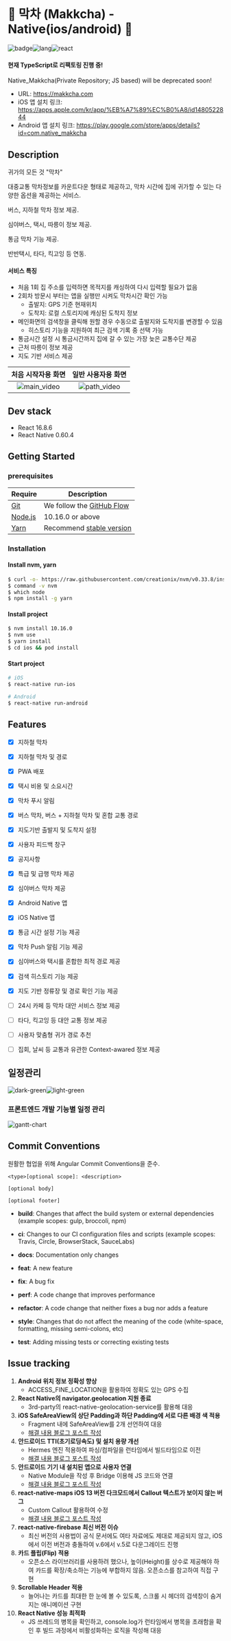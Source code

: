 # 🚌️ 막차 (Makkcha) - Native(ios/android) 🚌
![badge](https://img.shields.io/badge/Part-Front--end-brightgreen)![lang](https://img.shields.io/badge/Language-JavaScript-blue)![react](https://img.shields.io/badge/Tech--stack-React-orange)

#### 현재 TypeScript로 리팩토링 진행 중!
Native_Makkcha(Private Repository; JS based) will be deprecated soon!

- URL: https://makkcha.com
- iOS 앱 설치 링크: https://apps.apple.com/kr/app/%EB%A7%89%EC%B0%A8/id1480522844
- Android 앱 설치 링크: https://play.google.com/store/apps/details?id=com.native_makkcha



## Description

귀가의 모든 것 "막차"

대중교통 막차정보를 카운트다운 형태로 제공하고, 막차 시간에 집에 귀가할 수 있는 다양한 옵션을 제공하는 서비스.

버스, 지하철 막차 정보 제공.

심야버스, 택시, 따릉이 정보 제공.

통금 막차 기능 제공.

반반택시, 타다, 킥고잉 등 연동.



#### 서비스 특징

- 처음 1회 집 주소를 입력하면 목적지를 캐싱하여 다시 입력할 필요가 없음
- 2회차 방문시 부터는 앱을 실행만 시켜도 막차시간 확인 가능
  - 출발지: GPS 기준 현재위치
  - 도착지: 로컬 스토리지에 캐싱된 도착지 정보
- 메인화면의 검색창을 클릭해 원할 경우 수동으로 출발지와 도착지를 변경할 수 있음
  - 히스토리 기능을 지원하여 최근 검색 기록 중 선택 가능
- 통금시간 설정 시 통금시간까지 집에 갈 수 있는 가장 늦은 교통수단 제공
- 근처 따릉이 정보 제공
- 지도 기반 서비스 제공




|                                       처음 시작자용 화면                                        |                                       일반 사용자용 화면                                        |
| :-------------------------------------------------------------------------------------: | :-------------------------------------------------------------------------------------: |
| ![main_video](https://github.com/ChaeWonKong/image-resource/blob/master/1.gif?raw=true) | ![path_video](https://github.com/ChaeWonKong/image-resource/blob/master/3.gif?raw=true) |



## Dev stack

- React 16.8.6
- React Native 0.60.4



## Getting Started



### prerequisites


| Require                              | Description                                                               |
| ------------------------------------ | ------------------------------------------------------------------------- |
| [Git](https://git-scm.com/)          | We follow the [GitHub Flow](https://guides.github.com/introduction/flow/) |
| [Node.js](nodejs.org)                | 10.16.0 or above                                                          |
| [Yarn](https://yarnpkg.com/lang/en/) | Recommend [stable version](https://github.com/yarnpkg/yarn/releases)      |



### Installation

#### Install nvm, yarn

```bash
$ curl -o- https://raw.githubusercontent.com/creationix/nvm/v0.33.8/install.sh | bash
$ command -v nvm
$ which node
$ npm install -g yarn
```



#### Install project

```bash
$ nvm install 10.16.0
$ nvm use
$ yarn install
$ cd ios && pod install
```




#### Start project

```bash
# iOS
$ react-native run-ios

# Android
$ react-native run-android
```





## Features

- [x] 지하철 막차
- [x] 지하철 막차 및 경로
- [x] PWA 배포
- [x] 택시 비용 및 소요시간
- [x] 막차 푸시 알림
- [x] 버스 막차, 버스 + 지하철 막차 및 혼합 교통 경로
- [x] 지도기반 출발지 및 도착지 설정
- [x] 사용자 피드백 창구
- [x] 공지사항
- [x] 특급 및 급행 막차 제공
- [X] 심야버스 막차 제공
- [X] Android Native 앱
- [X] iOS Native 앱
- [X] 통금 시간 설정 기능 제공
- [X] 막차 Push 알림 기능 제공
- [X] 심야버스와 택시를 혼합한 최적 경로 제공
- [X] 검색 히스토리 기능 제공
- [X] 지도 기반 정류장 및 경로 확인 기능 제공
- [ ] 24시 카페 등 막차 대안 서비스 정보 제공
- [ ] 타다, 킥고잉 등 대안 교통 정보 제공
- [ ] 사용자 맞춤형 귀가 경로 추천
- [ ] 집회, 날씨 등 교통과 유관한 Context-awared 정보 제공



## 일정관리

![dark-green](https://img.shields.io/badge/Completed-Dark--green-446d29)![light-green](https://img.shields.io/badge/Todo-light--green-bdd5ab)



### 프론트엔드 개발 기능별 일정 관리

![gantt-chart](https://github.com/ChaeWonKong/image-resource/blob/master/chart_edit.png?raw=true)





## Commit Conventions

원활한 협업을 위해 Angular Commit Conventions을 준수.



```
<type>[optional scope]: <description>

[optional body]

[optional footer]
```




- **build**: Changes that affect the build system or external dependencies (example scopes: gulp, broccoli, npm)

- **ci**: Changes to our CI configuration files and scripts (example scopes: Travis, Circle, BrowserStack, SauceLabs)
- **docs**: Documentation only changes
- **feat**: A new feature
- **fix**: A bug fix
- **perf**: A code change that improves performance
- **refactor**: A code change that neither fixes a bug nor adds a feature
- **style**: Changes that do not affect the meaning of the code (white-space, formatting, missing semi-colons, etc)
- **test**: Adding missing tests or correcting existing tests






## Issue tracking


1. **Android 위치 정보 정확성 향상**
   - ACCESS_FINE_LOCATION을 활용하여 정확도 있는 GPS 수집
2. **React Native의 navigator.geolocation 지원 종료**
   - 3rd-party의 react-native-geolocation-service를 활용해 대응
3. **iOS SafeAreaView의 상단 Padding과 하단 Padding에 서로 다른 배경 색 적용**
   - Fragment 내에 SafeAreaView를 2개 선언하여 대응
   - [해결 내용 블로그 포스트 작성](https://chaewonkong.github.io/posts/react-native-different-top-bottom-color-safeareaview-ko.html)
4.  **안드로이드 TTI(초기로딩속도) 및 설치 용량 개선**
    - Hermes 엔진 적용하여 파싱/컴파일을 런타임에서 빌드타임으로 이전
    - [해결 내용 블로그 포스트 작성](https://chaewonkong.github.io/posts/react-native-hermes-ko.html)
5. **안드로이드 기기 내 설치된 앱으로 사용자 연결**
   - Native Module을 작성 후 Bridge 이용해 JS 코드와 연결
   - [해결 내용 블로그 포스트 작성](https://chaewonkong.github.io/posts/react-native-android-bridge.html)
6. **react-native-maps iOS 13 버전 다크모드에서 Callout 텍스트가 보이지 않는 버그**
   - Custom Callout 활용하여 수정
   - [해결 내용 블로그 포스트 작성](https://chaewonkong.github.io/posts/react-native-maps-ios-callout.html)
7. **react-native-firebase 최신 버전 이슈**
   - 최신 버전의 사용법이 공식 문서에도 여타 자료에도 제대로 제공되지 않고, iOS에서 이전 버전과 충돌하여 v.6에서 v.5로 다운그레이드 진행
8. **카드 플립(Flip) 적용**
   - 오픈소스 라이브러리를 사용하려 했으나, 높이(Height)를 상수로 제공해야 하여 카드를 확장/축소하는 기능에 부합하지 않음. 오픈소스를 참고하여 직접 구현
9. **Scrollable Header 적용**
   - 늘어나는 카드를 최대한 한 눈에 볼 수 있도록, 스크롤 시 헤더의 검색창이 숨겨지는 애니메이션 구현
10. **React Native 성능 최적화**
    - JS 쓰레드의 병목을 확인하고, console.log가 런타임에서 병목을 초래함을 확인 후 빌드 과정에서 비활성화하는 로직을 작성해 대응